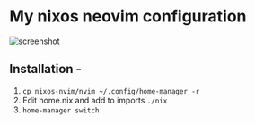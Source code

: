 # My nixos neovim configuration

![screenshot](https://github.com/user-attachments/assets/bbd7f901-ab05-497a-97e0-c8bee9e0da94)

## Installation - 

1. `cp nixos-nvim/nvim ~/.config/home-manager -r`
2. Edit home.nix and add to imports `./nix`
3. `home-manager switch`
